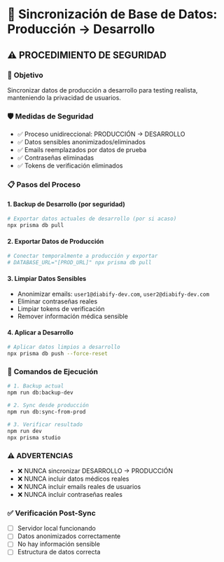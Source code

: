 # 🔄 Sincronización de Base de Datos: Producción → Desarrollo

## ⚠️ PROCEDIMIENTO DE SEGURIDAD

### 🎯 **Objetivo**
Sincronizar datos de producción a desarrollo para testing realista, manteniendo la privacidad de usuarios.

### 🛡️ **Medidas de Seguridad**
- ✅ Proceso unidireccional: PRODUCCIÓN → DESARROLLO
- ✅ Datos sensibles anonimizados/eliminados
- ✅ Emails reemplazados por datos de prueba
- ✅ Contraseñas eliminadas
- ✅ Tokens de verificación eliminados

### 📋 **Pasos del Proceso**

#### 1. **Backup de Desarrollo** (por seguridad)
```bash
# Exportar datos actuales de desarrollo (por si acaso)
npx prisma db pull
```

#### 2. **Exportar Datos de Producción**
```bash
# Conectar temporalmente a producción y exportar
# DATABASE_URL="[PROD_URL]" npx prisma db pull
```

#### 3. **Limpiar Datos Sensibles**
- Anonimizar emails: `user1@diabify-dev.com`, `user2@diabify-dev.com`
- Eliminar contraseñas reales
- Limpiar tokens de verificación
- Remover información médica sensible

#### 4. **Aplicar a Desarrollo**
```bash
# Aplicar datos limpios a desarrollo
npx prisma db push --force-reset
```

### 🔧 **Comandos de Ejecución**

```bash
# 1. Backup actual
npm run db:backup-dev

# 2. Sync desde producción
npm run db:sync-from-prod

# 3. Verificar resultado
npm run dev
npx prisma studio
```

### ⚠️ **ADVERTENCIAS**
- ❌ NUNCA sincronizar DESARROLLO → PRODUCCIÓN
- ❌ NUNCA incluir datos médicos reales
- ❌ NUNCA incluir emails reales de usuarios
- ❌ NUNCA incluir contraseñas reales

### ✅ **Verificación Post-Sync**
- [ ] Servidor local funcionando
- [ ] Datos anonimizados correctamente
- [ ] No hay información sensible
- [ ] Estructura de datos correcta
